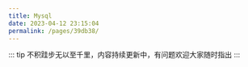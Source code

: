 ```yaml
---
title: Mysql
date: 2023-04-12 23:15:04
permalink: /pages/39db38/
---
```

::: tip
不积跬步无以至千里，内容持续更新中，有问题欢迎大家随时指出
:::